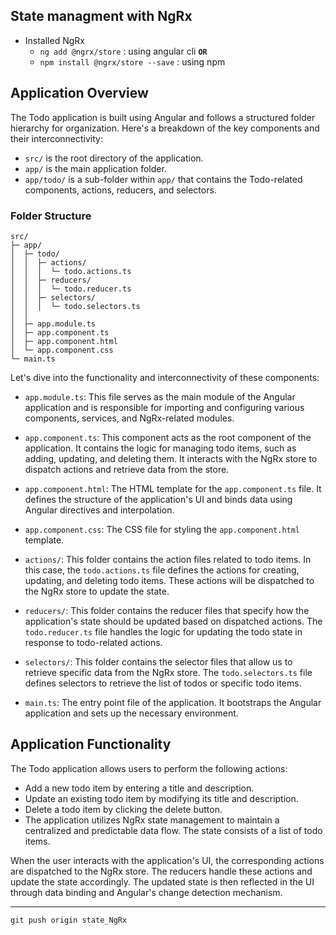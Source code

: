 ## State managment with NgRx
  - Installed NgRx
     - `ng add @ngrx/store` : using angular cli **`OR`**
     - `npm install @ngrx/store --save` : using npm
## Application Overview

The Todo application is built using Angular and follows a structured folder hierarchy for organization. Here's a breakdown of the key components and their interconnectivity:

- `src/` is the root directory of the application.
- `app/` is the main application folder.
- `app/todo/` is a sub-folder within `app/` that contains the Todo-related components, actions, reducers, and selectors.

### Folder Structure

```
src/
├─ app/
│  ├─ todo/
│  │  ├─ actions/
│  │  │  └─ todo.actions.ts
│  │  ├─ reducers/
│  │  │  └─ todo.reducer.ts
│  │  ├─ selectors/
│  │  │  └─ todo.selectors.ts
│  │  
│  ├─ app.module.ts
│  ├─ app.component.ts
│  ├─ app.component.html
│  └─ app.component.css
└─ main.ts
```

Let's dive into the functionality and interconnectivity of these components:

- `app.module.ts`: This file serves as the main module of the Angular application and is responsible for importing and configuring various components, services, and NgRx-related modules.

- `app.component.ts`: This component acts as the root component of the application. It contains the logic for managing todo items, such as adding, updating, and deleting them. It interacts with the NgRx store to dispatch actions and retrieve data from the store.

- `app.component.html`: The HTML template for the `app.component.ts` file. It defines the structure of the application's UI and binds data using Angular directives and interpolation.

- `app.component.css`: The CSS file for styling the `app.component.html` template.

- `actions/`: This folder contains the action files related to todo items. In this case, the `todo.actions.ts` file defines the actions for creating, updating, and deleting todo items. These actions will be dispatched to the NgRx store to update the state.

- `reducers/`: This folder contains the reducer files that specify how the application's state should be updated based on dispatched actions. The `todo.reducer.ts` file handles the logic for updating the todo state in response to todo-related actions.

- `selectors/`: This folder contains the selector files that allow us to retrieve specific data from the NgRx store. The `todo.selectors.ts` file defines selectors to retrieve the list of todos or specific todo items.

- `main.ts`: The entry point file of the application. It bootstraps the Angular application and sets up the necessary environment.

## Application Functionality

The Todo application allows users to perform the following actions:

- Add a new todo item by entering a title and description.
- Update an existing todo item by modifying its title and description.
- Delete a todo item by clicking the delete button.
- The application utilizes NgRx state management to maintain a centralized and predictable data flow. The state consists of a list of todo items.

When the user interacts with the application's UI, the corresponding actions are dispatched to the NgRx store. The reducers handle these actions and update the state accordingly. The updated state is then reflected in the UI through data binding and Angular's change detection mechanism.



---
`git push origin state_NgRx`
